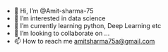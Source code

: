 - 👋 Hi, I’m @Amit-sharma-75
- 👀 I’m interested in data science
- 🌱 I’m currently learning python, Deep Learning etc
- 💞️ I’m looking to collaborate on ...
- 📫 How to reach me amitsharma75a@gmail.com

<!---
Amit-sharma-75/Amit-sharma-75 is a ✨ special ✨ repository because its `README.md` (this file) appears on your GitHub profile.
You can click the Preview link to take a look at your changes.
--->
